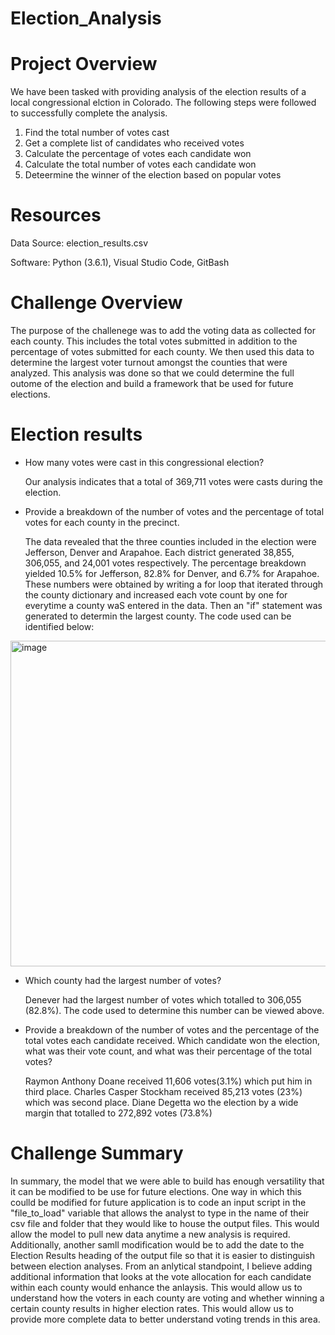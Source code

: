# Election_Analysis

# Project Overview
We have been tasked with providing analysis of the election results of a local congressional elction in Colorado. The following steps were followed to successfully complete the analysis.

1. Find the total number of votes cast
2. Get a complete list of candidates who received votes
3. Calculate the percentage of votes each candidate won
4. Calculate the total number of votes each candidate won
5. Deteermine the winner of the election based on popular votes

# Resources
Data Source: election_results.csv

Software: Python (3.6.1), Visual Studio Code, GitBash

# Challenge Overview
The purpose of the challenege was to add the voting data as collected for each county. This includes the total votes submitted in addition to the percentage of votes submitted for each county. We then used this data to determine the largest voter turnout amongst the counties that were analyzed. This analysis was done so that we could determine the full outome of the election and build a framework that be used for future elections.

# Election results
- How many votes were cast in this congressional election?
  
  Our analysis indicates that a total of 369,711 votes were casts during the election.  

- Provide a breakdown of the number of votes and the percentage of total votes for each county in the precinct.

  The data revealed that the three counties included in the election were Jefferson, Denver and Arapahoe. Each district generated 38,855, 306,055, and 24,001 votes   respectively. The percentage breakdown yielded 10.5% for Jefferson, 82.8% for Denver, and 6.7% for Arapahoe. These numbers were obtained by writing a for loop   that iterated through the county dictionary and increased each vote count by one for everytime a county waS entered in the data. Then an "if" statement was generated to determin the largest county. The code used can be identified below:
<img width="521" alt="image" src="https://user-images.githubusercontent.com/107585908/177059407-f6b07734-241b-48e2-9128-54cb820f0c8f.png">
 
- Which county had the largest number of votes?
  
  Denever had the largest number of votes which totalled to 306,055 (82.8%). The code used to determine this number can be viewed above.
  
- Provide a breakdown of the number of votes and the percentage of the total votes each candidate received. Which candidate won the election, what was their vote     count, and what was their percentage of the total votes?

  Raymon Anthony Doane received 11,606 votes(3.1%) which put him in third place. Charles Casper Stockham received 85,213 votes (23%) which was second place. Diane Degetta wo the election by  a wide  margin that totalled to 272,892 votes (73.8%)

# Challenge Summary
In summary, the model that we were able to build has enough versatility that it can be  modified to be use for future elections. One way in which this coulld be  modified for future application is to code an input script in the "file_to_load" variable that allows the analyst to type in the name of their csv file and folder that they would like to house the output files. This would allow the model to pull new data anytime  a new analysis is required. Additionally, another samll modification would be to add the date to the Election Results heading of the output file so that it is easier to distinguish between election analyses. From an anlytical standpoint, I believe adding additional information that looks at the vote allocation for each candidate within each county would enhance the anlaysis. This would allow us to understand how the voters in each county are voting and whether winning a certain county results in higher election rates. This would allow us to provide more complete data to better understand voting trends in this area.

